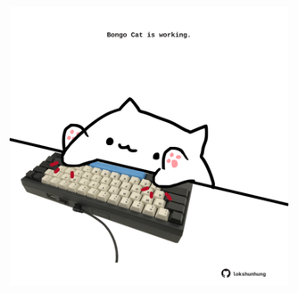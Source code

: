 <!-- built at 05/04/2025, 14:00:28 UTC -->
<p align="center">
  <img width="500" height="500" src="./ReadmeImage.svg">
</p>
